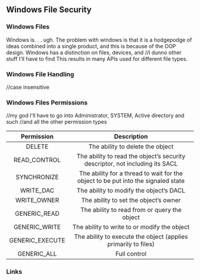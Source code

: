 ## Windows File Security

### Windows Files

Windows is. . . ugh.
The problem with windows is that it is a hodgepodge of ideas combined into a single product, and this is because of the OOP design.
Windows has a distinction on files, devices, and //I dunno other stuff I'll have to find
This results in many APIs used for different file types.

### Windows File Handling

//case insensitive

### Windows Files Permissions

//my god I'll have to go into Administrator, SYSTEM, Active directory and such
//and all the other permission types

| Permission      | Description |
| :-------------: | :---------: |
| DELETE          | The ability to delete the object |
| READ_CONTROL    | The ability to read the object’s security descriptor, not including its SACL |
| SYNCHRONIZE     | The ability for a thread to wait for the object to be put into the signaled state |
| WRITE_DAC       | The ability to modify the object’s DACL |
| WRITE_OWNER     | The ability to set the object’s owner |
| GENERIC_READ    | The ability to read from or query the object |
| GENERIC_WRITE   | The ability to write to or modify the object |
| GENERIC_EXECUTE | The ability to execute the object (applies primarily to files) |
| GENERIC_ALL     | Full control |

### Links


